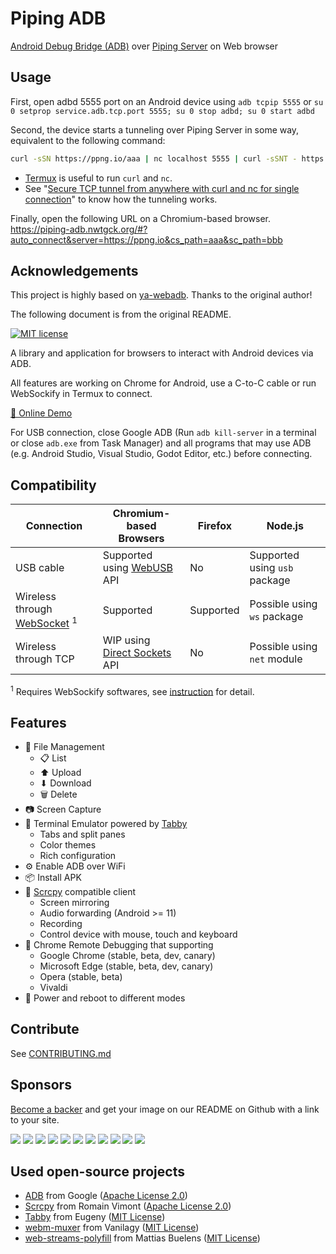 # Piping ADB
[Android Debug Bridge (ADB)](https://developer.android.com/studio/command-line/adb) over [Piping Server](https://github.com/nwtgck/piping-server) on Web browser

## Usage
First, open adbd 5555 port on an Android device using `adb tcpip 5555` or `su 0 setprop service.adb.tcp.port 5555; su 0 stop adbd; su 0 start adbd`

Second, the device starts a tunneling over Piping Server in some way, equivalent to the following command:   
```bash
curl -sSN https://ppng.io/aaa | nc localhost 5555 | curl -sSNT - https://ppng.io/bbb
```

- [Termux](https://termux.dev) is useful to run `curl` and `nc`.
- See "[Secure TCP tunnel from anywhere with curl and nc for single connection](https://dev.to/nwtgck/secure-tcp-tunnel-from-anywhere-with-curl-and-nc-for-single-connection-2k5i)" to know how the tunneling works.

Finally, open the following URL on a Chromium-based browser.  
<https://piping-adb.nwtgck.org/#?auto_connect&server=https://ppng.io&cs_path=aaa&sc_path=bbb>

## Acknowledgements

This project is highly based on [ya-webadb](https://github.com/yume-chan/ya-webadb). Thanks to the original author!

The following document is from the original README.

[![MIT license](https://img.shields.io/github/license/yume-chan/ya-webadb)](https://github.com/yume-chan/ya-webadb/blob/main/LICENSE)

A library and application for browsers to interact with Android devices via ADB.

All features are working on Chrome for Android, use a C-to-C cable or run WebSockify in Termux to connect.

[🚀 Online Demo](https://yume-chan.github.io/ya-webadb)

For USB connection, close Google ADB (Run `adb kill-server` in a terminal or close `adb.exe` from Task Manager) and all programs that may use ADB (e.g. Android Studio, Visual Studio, Godot Editor, etc.) before connecting.

## Compatibility

| Connection                                | Chromium-based Browsers        | Firefox   | Node.js                       |
| ----------------------------------------- | ------------------------------ | --------- | ----------------------------- |
| USB cable                                 | Supported using [WebUSB] API   | No        | Supported using `usb` package |
| Wireless through [WebSocket] <sup>1</sup> | Supported                      | Supported | Possible using `ws` package   |
| Wireless through TCP                      | WIP using [Direct Sockets] API | No        | Possible using `net` module   |

[webusb]: https://wicg.github.io/webusb/
[websocket]: https://websockets.spec.whatwg.org/
[direct sockets]: https://wicg.github.io/direct-sockets/

<sup>1</sup> Requires WebSockify softwares, see [instruction](https://github.com/yume-chan/ya-webadb/discussions/245#discussioncomment-384030) for detail.

## Features

-   📁 File Management
    -   📋 List
    -   ⬆ Upload
    -   ⬇ Download
    -   🗑 Delete
-   📷 Screen Capture
-   📜 Terminal Emulator powered by [Tabby](https://github.com/Eugeny/tabby)
    -   Tabs and split panes
    -   Color themes
    -   Rich configuration
-   ⚙ Enable ADB over WiFi
-   📦 Install APK
-   🎥 [Scrcpy](https://github.com/Genymobile/scrcpy) compatible client
    -   Screen mirroring
    -   Audio forwarding (Android >= 11)
    -   Recording
    -   Control device with mouse, touch and keyboard
-   🐛 Chrome Remote Debugging that supporting
    -   Google Chrome (stable, beta, dev, canary)
    -   Microsoft Edge (stable, beta, dev, canary)
    -   Opera (stable, beta)
    -   Vivaldi
-   🔌 Power and reboot to different modes

## Contribute

See [CONTRIBUTING.md](./CONTRIBUTING.md)

## Sponsors

[Become a backer](https://opencollective.com/ya-webadb) and get your image on our README on Github with a link to your site.

<a href="https://opencollective.com/ya-webadb/backer/0/website?requireActive=false" target="_blank"><img src="https://opencollective.com/ya-webadb/backer/0/avatar.svg?requireActive=false"></a>
<a href="https://opencollective.com/ya-webadb/backer/1/website?requireActive=false" target="_blank"><img src="https://opencollective.com/ya-webadb/backer/1/avatar.svg?requireActive=false"></a>
<a href="https://opencollective.com/ya-webadb/backer/2/website?requireActive=false" target="_blank"><img src="https://opencollective.com/ya-webadb/backer/2/avatar.svg?requireActive=false"></a>
<a href="https://opencollective.com/ya-webadb/backer/3/website?requireActive=false" target="_blank"><img src="https://opencollective.com/ya-webadb/backer/3/avatar.svg?requireActive=false"></a>
<a href="https://opencollective.com/ya-webadb/backer/4/website?requireActive=false" target="_blank"><img src="https://opencollective.com/ya-webadb/backer/4/avatar.svg?requireActive=false"></a>
<a href="https://opencollective.com/ya-webadb/backer/5/website?requireActive=false" target="_blank"><img src="https://opencollective.com/ya-webadb/backer/5/avatar.svg?requireActive=false"></a>
<a href="https://opencollective.com/ya-webadb/backer/6/website?requireActive=false" target="_blank"><img src="https://opencollective.com/ya-webadb/backer/6/avatar.svg?requireActive=false"></a>
<a href="https://opencollective.com/ya-webadb/backer/7/website?requireActive=false" target="_blank"><img src="https://opencollective.com/ya-webadb/backer/7/avatar.svg?requireActive=false"></a>
<a href="https://opencollective.com/ya-webadb/backer/8/website?requireActive=false" target="_blank"><img src="https://opencollective.com/ya-webadb/backer/8/avatar.svg?requireActive=false"></a>
<a href="https://opencollective.com/ya-webadb/backer/9/website?requireActive=false" target="_blank"><img src="https://opencollective.com/ya-webadb/backer/9/avatar.svg?requireActive=false"></a>
<a href="https://opencollective.com/ya-webadb/backer/10/website?requireActive=false" target="_blank"><img src="https://opencollective.com/ya-webadb/backer/10/avatar.svg?requireActive=false"></a>

## Used open-source projects

-   [ADB](https://android.googlesource.com/platform/packages/modules/adb) from Google ([Apache License 2.0](./adb.NOTICE))
-   [Scrcpy](https://github.com/Genymobile/scrcpy) from Romain Vimont ([Apache License 2.0](https://github.com/Genymobile/scrcpy/blob/master/LICENSE))
-   [Tabby](https://github.com/Eugeny/tabby) from Eugeny ([MIT License](https://github.com/Eugeny/tabby/blob/master/LICENSE))
-   [webm-muxer](https://github.com/Vanilagy/webm-muxer) from Vanilagy ([MIT License](https://github.com/Vanilagy/webm-muxer/blob/main/LICENSE))
-   [web-streams-polyfill](https://github.com/MattiasBuelens/web-streams-polyfill) from Mattias Buelens ([MIT License](https://github.com/MattiasBuelens/web-streams-polyfill/blob/master/LICENSE))
